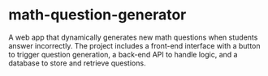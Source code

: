 # math-question-generator
A web app that dynamically generates new math questions when students answer incorrectly. The project includes a front-end interface with a button to trigger question generation, a back-end API to handle logic, and a database to store and retrieve questions.
